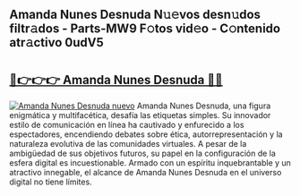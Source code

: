 ## Amanda Nunes Desnuda N𝚞𝚎vos desn𝚞dos filtr𝚊dos - Parts-MW9 F𝚘tos vid𝚎o - C𝚘ntenido atr𝚊ctivo 0udV5

# <h2><a href="http://mb8jg4.tromn.icu/?c=Amanda+Nunes+Desnuda">🔗👉👉👉 Amanda Nunes Desnuda 🔗🔗</a></h2>

[![Amanda Nunes Desnuda nuevo](https://i.imgur.com/pEAQMta.gif)](http://mb8jg4.tromn.icu/?c=Amanda+Nunes+Desnuda)
Amanda Nunes Desnuda, una figura enigmática y multifacética, desafía las etiquetas simples. Su innovador estilo de comunicación en línea ha cautivado y enfurecido a los espectadores, encendiendo debates sobre ética, autorrepresentación y la naturaleza evolutiva de las comunidades virtuales. A pesar de la ambigüedad de sus objetivos futuros, su papel en la configuración de la esfera digital es incuestionable. Armado con un espíritu inquebrantable y un atractivo innegable, el alcance de Amanda Nunes Desnuda en el universo digital no tiene límites.
